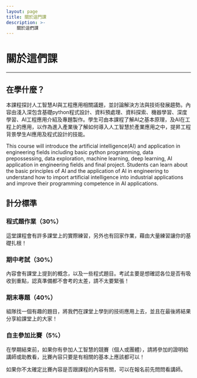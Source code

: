 ```yaml
---
layout: page
title: 關於這門課
description: >-
    關於這們課
---
```


# 關於這們課

---

## 在學什麼？

本課程探討人工智慧AI與工程應用相關議題，並討論解決方法與技術發展趨勢。內容由淺入深包含基礎python程式設計、資料預處理、資料探索、機器學習、深度學習、AI工程應用介紹及專題製作。學生可由本課程了解AI之基本原理，及AI在工程上的應用，以作為進入產業後了解如何導入人工智慧於產業應用之中，提昇工程背景學生AI應用及程式設計的技能。

This course will introduce the artificial intelligence(AI) and application in engineering fields including basic python programming, data prepossessing, data exploration, machine learning, deep learning, AI application in engineering fields and final project. Students can learn about the basic principles of AI and the application of AI in engineering to understand how to import artificial intelligence into industrial applications and improve their programming competence in AI applications.

## 計分標準

### 程式題作業（30%）

這堂課程會有許多課堂上的實際練習，另外也有回家作業，藉由大量練習讓你的基礎扎根！

### 期中考試（30%）

內容會有課堂上提到的概念，以及一些程式題目。考試主要是想確認各位是否有吸收到重點，認真準備都不會考的太差，請不太要緊張！

### 期末專題（40%）

組隊找一個有趣的題目，將我們在課堂上學到的技術應用上去，並且在最後將結果分享給課堂上的大家！

### 自主參加比賽（5%）

在學期結束前，如果你有參加人工智慧的競賽（個人或團體），請將參加的證明給講師或助教看，比賽內容只要是有相關的基本上應該都可以！

如果你不太確定比賽內容是否跟課程的內容有關，可以在報名前先問問看講師。
